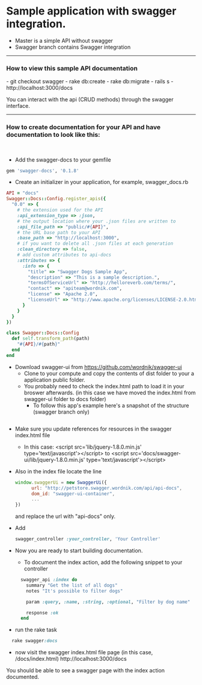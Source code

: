 <h1>Sample application with swagger integration.</h1>

- Master is a simple API without swagger
- Swagger branch contains Swagger integration

---

<h3>How to view this sample API documentation</h3>
- git checkout swagger
- rake db:create
- rake db:migrate
- rails s
- http://localhost:3000/docs

You can interact with the api (CRUD methods) through the swagger interface.

---

<h3>How to create documentation for your API and have documentation to look like this:</h3>
<img src="https://dl.dropboxusercontent.com/u/2001692/imagesshelf/SwaggerSample/swagger_index.png" alt="">

<img src="https://dl.dropboxusercontent.com/u/2001692/imagesshelf/SwaggerSample/swagger_post.png" alt="">

- Add the swagger-docs to your gemfile
```ruby
gem 'swagger-docs', '0.1.8'
```

- Create an initializer in your application, for example, swagger_docs.rb
```ruby
API = "docs"
Swagger::Docs::Config.register_apis({
  "0.0" => {
    # the extension used for the API
    :api_extension_type => :json,
    # the output location where your .json files are written to
    :api_file_path => "public/#{API}",
    # the URL base path to your API
    :base_path => "http://localhost:3000",
    # if you want to delete all .json files at each generation
    :clean_directory => false,
    # add custom attributes to api-docs
    :attributes => {
      :info => {
        "title" => "Swagger Dogs Sample App",
        "description" => "This is a sample description.",
        "termsOfServiceUrl" => "http://helloreverb.com/terms/",
        "contact" => "apiteam@wordnik.com",
        "license" => "Apache 2.0",
        "licenseUrl" => "http://www.apache.org/licenses/LICENSE-2.0.html"
      }
    }
  }
})

class Swagger::Docs::Config
  def self.transform_path(path)
    "#{API}/#{path}"
  end
end
```

- Download swagger-ui from https://github.com/wordnik/swagger-ui
  - Clone to your compute and copy the contents of dist folder to your a application public folder.
  - You probably need to check the index.html path to load it in your broswer afterwards. (in this case we have moved the index.html from swagger-ui folder to docs folder)
    - To follow this app's example here's a snapshot of the structure (swagger branch only)

<img src="https://dl.dropboxusercontent.com/u/2001692/imagesshelf/SwaggerSample/swagger_docs_structure.png" alt="">

  - Make sure you update references for resources in the swagger index.html file
    - In this case:
      &lt;script src='lib/jquery-1.8.0.min.js' type='text/javascript'&gt;&lt;/script&gt;
      to
      &lt;script src='docs/swagger-ui/lib/jquery-1.8.0.min.js' type='text/javascript'&gt;&lt;/script&gt;
  - Also in the index file locate the line

    ```javascript
    window.swaggerUi = new SwaggerUi({
          url: "http://petstore.swagger.wordnik.com/api/api-docs",
          dom_id: "swagger-ui-container",
          ...
    })
    ```
    and replace the url with "api-docs" only.

- Add

  ```ruby
  swagger_controller :your_controller, 'Your Controller'
  ```

- Now you are ready to start building documentation.
  - To document the index action, add the following snippet to your controller

  ```ruby
    swagger_api :index do
      summary "Get the list of all dogs"
      notes "It's possible to filter dogs"

      param :query, :name, :string, :optional, "Filter by dog name"

      response :ok
    end
  ```
- run the rake task

```ruby
  rake swagger:docs
```

- now visit the swagger index.html file page (in this case, /docs/index.html)
http://localhost:3000/docs

You should be able to see a swagger page with the index action documented.
